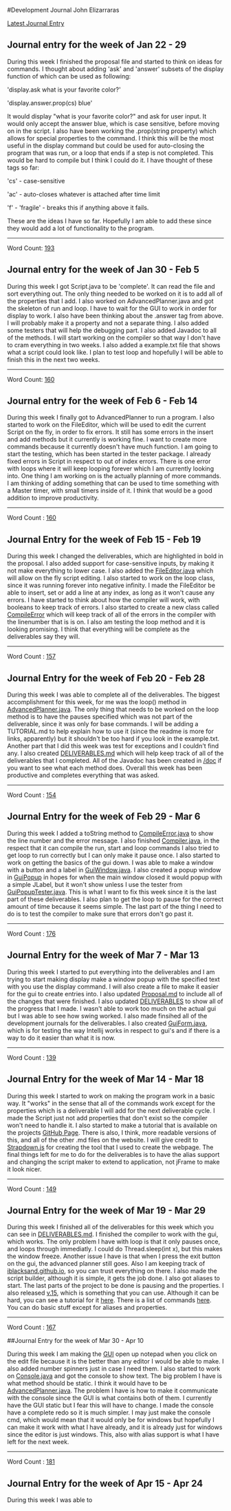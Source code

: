 #Development Journal
John Elizarraras

[Latest Journal Entry](#journal-entry-for-the-week-of-mar-19---mar-29)

## Journal entry for the week of Jan 22 - 29

 During this week I finished the proposal file and started to think on ideas for commands. I thought about adding 'ask' and 'answer' subsets of the display function of which can be used as following:

 'display.ask what is your favorite color?'

 'display.answer.prop(cs) blue'

 It would display "what is your favorite color?" and ask for user input. It would only accept the answer blue, which is case sensitive, before moving on in the script.
 I also have been working the .prop(string property) which allows for special properties to the command. I think this will be the most useful in the display command but could be used for auto-closing the program that was run, or a loop that ends if a step is not completed. This would be hard to compile but I think I could do it. I have thought of these tags so far:

 'cs' - case-sensitive

 'ac' - auto-closes whatever is attached after time limit

 'f' - 'fragile' - breaks this if anything above it fails.

 These are the ideas I have so far. Hopefully I am able to add these since they would add a lot of functionality to the program.

---
 Word Count: [193](http://i.imgur.com/756ynTj.png)

## Journal entry for the week of Jan 30 - Feb 5
During this week I got Script.java to be 'complete'. It can read the file and sort everything out. The only thing needed to be worked on it is to add all of the properties that I add. I also worked on AdvancedPlanner.java and got the skeleton of run and loop. I have to wait for the GUI to work in order for display to work. I also have been thinking about the .answer tag from above. I will probably make it a property and not a separate thing. I also added some testers that will help the debugging part. I also added Javadoc to all of the methods. I will start working on the compiler so that way I don't have to cram everything in two weeks. I also added a example.txt file that shows what a script could look like. I plan to test loop and hopefully I will be able to finish this in the next two weeks.

---
 Word Count: [160](http://i.imgur.com/Wc2BFM8.png)
 
## Journal entry for the week of Feb 6 - Feb 14
During this week I finally got to AdvancedPlanner to run a program. I also started to work on the FileEditor, which will be used to edit the current Script on the fly, in order to fix errors. It still has some errors in the insert and add methods but it currently is working fine. I want to create more commands because it currently doesn't have much function. I am going to start the testing, which has been started in the tester package. I already fixed errors in Script in respect to out of index errors. There is one error with loops where it will keep looping forever which I am currently looking into. One thing I am working on is the actually planning of more commands. I am thinking of adding something that can be used to time something with a Master timer, with small timers inside of it. I think that would be a good addition to improve productivity.

---
 Word Count : [160](http://i.imgur.com/uPOKlmi.png)

## Journal Entry for the week of Feb 15 - Feb 19
During this week I changed the deliverables, which are highlighted in bold in the proposal. I also added support for case-sensitive inputs, by making it not make everything to lower case. I also added the [FileEditor.java](https://github.com/iblacksand/advanced-planner/blob/master/file/FileEditor.java) which will allow on the fly script editing. I also started to work on the loop class, since it was running forever into negative infinity. I made the FileEditor be able to insert, set or add a line at any index, as long as it won't cause any errors. I have started to think about how the compiler will work, with booleans to keep track of errors. I also started to create a new class called [CompileError](https://github.com/iblacksand/advanced-planner/blob/master/compile/CompileError.java) which will keep track of all of the errors in the compiler with the linenumber that is is on. I also am testing the loop method and it is looking promising. I think that everything will be complete as the deliverables say they will.

---
 Word Count : [157](http://i.imgur.com/o6kbG9Z.png)

## Journal Entry for the week of Feb 20 - Feb 28
During this week I was able to complete all of the deliverables. The biggest accomplishment for this week, for me was the loop() method in [AdvancedPlanner.java](https://github.com/iblacksand/advanced-planner/blob/master/main/AdvancedPlanner.java). The only thing that needs to be worked on the loop method is to have the pauses specified which was not part of the deliverable, since it was only for base commands. I will be adding a TUTORIAL.md to help explain how to use it (since the readme is more for links, apparently) but it shouldn't be too hard if you look in the example.txt. Another part that I did this week was test for exceptions and I couldn't find any. I also created [DELIVERABLES.md](https://github.com/iblacksand/advanced-planner/blob/master/DELIVERABLES.md) which will help keep track of all of the deliverables that I completed. All of the Javadoc has been created in [/doc](https://github.com/iblacksand/advanced-planner/tree/master/doc) if you want to see what each method does. Overall this week has been productive and completes everything that was asked.

---
 Word Count : [154](http://i.imgur.com/vrvm57A.png)
 
## Journal Entry for the week of Feb 29 - Mar 6
During this week I added a toString method to [CompileError.java](https://github.com/iblacksand/advanced-planner/blob/master/compile/CompileError.java) to show the line number and the error message. I also finished [Compiler.java](https://github.com/iblacksand/advanced-planner/blob/master/compile/Compiler.java), in the respect that it can compile the run, start and loop commands I also tried to get loop to run correctly but I can only make it pause once. I also started to work on getting the basics of the gui down. I was able to make a window with a button and a label in [GuiWindow.java](https://github.com/iblacksand/advanced-planner/blob/master/gui/GuiWindow.java). I also created a popup window in [GuiPopup](https://github.com/iblacksand/advanced-planner/blob/master/gui/GuiPopup.java) in hopes for when the main window closed it would popup with a simple JLabel, but it won't show unless I use the tester from [GuiPopupTester.java](https://github.com/iblacksand/advanced-planner/blob/master/tester/GuiPopupTester.java). This is what I want to fix this week since it is the last part of these deliverables. I also plan to get the loop to pause for the correct amount of time because it seems simple. The last part of the thing I need to do is to test the compiler to make sure that errors don't go past it.

---
 Word Count : [176](http://i.imgur.com/ZdTUlUh.png)

## Journal Entry for the week of Mar 7 - Mar 13
During this week I started to put everything into the deliverables and I am trying to start making display make a window popup with the specified text with you use the display command. I will also create a file to make it easier for the gui to create entries into. I also updated [Proposal.md](https://github.com/iblacksand/advanced-planner/blob/master/PROPOSAL.md) to include all of the changes that were finished. I also updated [DELIVERABLES](https://github.com/iblacksand/advanced-planner/blob/master/DELIVERABLES.md) to show all of the progress that I made. I wasn't able to work too much on the actual gui but I was able to see how swing worked. I also made finsihed all of the development journals for the deliverables. I also created [GuiForm.java](https://github.com/iblacksand/advanced-planner/blob/master/gui/GuiForm.java), which is for testing the way Intellij works in respect to gui's and if there is a way to do it easier than what it is now. 

---
 Word Count : [139](http://i.imgur.com/aXuskDG.png)
 
## Journal Entry for the week of Mar 14 - Mar 18
During this week I started to work on making the program work in a basic way. It "works" in the sense that all of the commands work except for the properties which is a deliverable I will add for the next deliverable cycle. I made the Script just not add properties that don't exist so the compiler won't need to handle it. I also started to make a tutorial that is available on the projects [GitHub Page](http://iblacksand.github.io/advanced-planner/). There is also, I think, more readable versions of this, and all of the other .md files on the website. I will give credit to [Strapdown.js](http://strapdownjs.com/) for creating the tool that I used to create the webpage. The final things left for me to do for the deliverables is to have the alias support and changing the script maker to extend to application, not jFrame to make it look nicer.

---

 Word Count : [149](http://i.imgur.com/aabnOFh.png)

 ## Journal Entry for the week of Mar 19 - Mar 29
 During this week I finished all of the deliverables for this week which you can see in [DELIVERABLES.md](https://github.com/iblacksand/advanced-planner/blob/master/DELIVERABLES.md). I finished the compiler to work with the gui, which works. The only problem I have with loop is that it only pauses once, and loops through immediatly. I could do Thread.sleep(int x), but this makes the window freeze. Another issue I have is that when I press the exit button on the gui, the advanced planner still goes. Also I am keeping track of [iblacksand.github.io](http://iblacksand.github.io/), so you can trust everything on there. I also made the script builder, although it is simple, it gets the job done. I also got aliases to start. The last parts of the project to be done is pausing and the properties. I also released [v.15](https://github.com/iblacksand/advanced-planner/releases/tag/v0.15), which is something that you can use. Although it can be hard, you can see a tutorial for it [here](http://iblacksand.github.io/advanced-planner/Tutorial.html). There is a list of commands [here](http://iblacksand.github.io/advanced-planner/Commands.html). You can do basic stuff except for aliases and properties.

 ---

  Word Count : [167](http://i.imgur.com/e4tLpHV.png)
  
 ##Journal Entry for the week of Mar 30 - Apr 10
 
 During this week I am making the [GUI](https://github.com/iblacksand/advanced-planner/blob/master/gui/AdvancedPlannerGui.java) open up notepad when you click on the edit file because it is the better than any editor I would be able to make. I also added number spinners just in case I need them. I also started to work on [Console.java](https://github.com/iblacksand/advanced-planner/blob/master/gui/Console.java) and got the console to show text. The big problem I have is what method should be static. I think it would have to be [AdvancedPlanner.java](https://github.com/iblacksand/advanced-planner/blob/master/main/AdvancedPlanner.java). The problem I have is how to make it communicate with the console since the GUI is what contains both of them. I currently have the GUI static but I fear this will have to change. I made the console have a complete redo so it is much simpler. I may just make the console cmd, which would mean that it would only be for windows but hopefully I can make it work with what I have already, and it is already just for windows since the editor is just windows. This, also with alias support is what I have left for the next week.
 
 ---
 
  Word Count : [181](http://i.imgur.com/WX59F3J.jpg)
  
  ## Journal Entry for the week of Apr 15 - Apr 24
  During this week I was able to